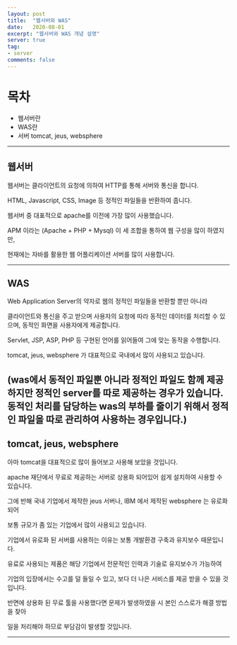 ```yaml
---
layout: post
title:  "웹서버와 WAS"
date:   2020-08-01
excerpt: "웹서버와 WAS 개념 설명"
server: true
tag:
- server 
comments: false
---
```



# 목차
* 웹서버란
* WAS란
* 서버 tomcat, jeus, websphere

---


## 웹서버

웹서버는 클라이언트의 요청에 의하여 HTTP를 통해 서버와 통신을 합니다.

HTML, Javascript, CSS, Image 등 정적인 파일들을 반환하여 줍니다.

웹서버 중 대표적으로 apache를 이전에 가장 많이 사용했습니다.

APM 이라는 (Apache + PHP + Mysql) 이 세 조합을 통하여 웹 구성을 많이 하였지만,

현재에는 자바를 활용한 웹 어플리케이션 서버를 많이 사용합니다.

---

## WAS

Web Application Server의 약자로 웹의 정적인 파일들을 반환할 뿐만 아니라 

클라이언트와 통신을 주고 받으며 사용자의 요청에 따라 동적인 데이터를 처리할 수 있으며, 동적인 화면을 사용자에게 제공합니다.

Servlet, JSP, ASP, PHP 등 구현된 언어를 읽어들여 그에 맞는 동작을 수행합니다.

tomcat, jeus, websphere 가 대표적으로 국내에서 많이 사용되고 있습니다.

(was에서 동적인 파일뿐 아니라 정적인 파일도 함께 제공하지만 정적인 server를 따로 제공하는 경우가 있습니다.
동적인 처리를 담당하는 was의 부하를 줄이기 위해서 정적인 파일을 따로 관리하여 사용하는 경우입니다.)
---
 
 ## tomcat, jeus, websphere
 
아마 tomcat을 대표적으로 많이 들어보고 사용해 보았을 것입니다.

apache 재단에서 무료로 제공하는 서버로 상용화 되어있어 쉽게 설치하여 사용할 수 있습니다.

그에 반해 국내 기업에서 제작한 jeus 서버나, IBM 에서 제작된 websphere 는 유로화 되어 

보통 규모가 좀 있는 기업에서 많이 사용되고 있습니다.

기업에서 유로화 된 서버를 사용하는 이유는 보통 개발환경 구축과 유지보수 때문입니다.

유료로 사용되는 제품은 해당 기업에서 전문적인 인력과 기술로 유지보수가 가능하여

기업의 입장에서는 수고를 덜 들일 수 있고, 보다 더 나은 서비스를 제공 받을 수 있을 것입니다.

반면에 상용화 된 무료 툴을 사용했다면 문제가 발생하였을 시 본인 스스로가 해결 방법을 찾아 

일을 처리해야 하므로 부담감이 발생할 것입니다.




---




